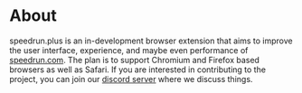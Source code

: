 <!-- vi: tw=100
  -->

# About

speedrun.plus is an in-development browser extension that aims to improve the user interface,
experience, and maybe even performance of [speedrun.com][1]. The plan is to support Chromium and
Firefox based browsers as well as Safari. If you are interested in contributing to the project, you
can join our [discord server][2] where we discuss things.

[1]: https://www.speedrun.com
[2]: https://discord.gg/yu6S7xqHgM
